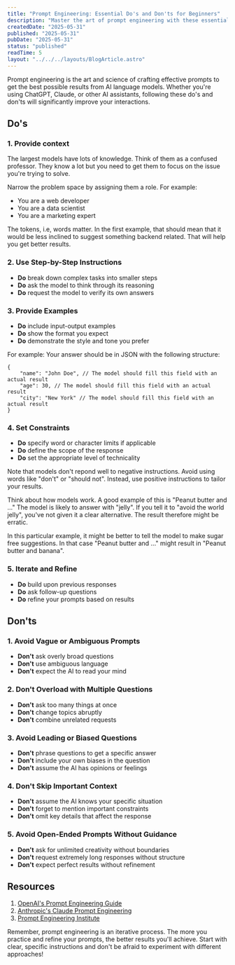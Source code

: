 ```yaml
---
title: "Prompt Engineering: Essential Do's and Don'ts for Beginners"
description: "Master the art of prompt engineering with these essential do's and don'ts to get the best results from AI language models."
createdDate: "2025-05-31"
published: "2025-05-31"
pubDate: "2025-05-31"
status: "published"
readTime: 5
layout: "../../../layouts/BlogArticle.astro"
---
```


Prompt engineering is the art and science of crafting effective prompts to get
the best possible results from AI language models. Whether you're using ChatGPT,
Claude, or other AI assistants, following these do's and don'ts will
significantly improve your interactions.

## Do's

### 1. Provide context

The largest models have lots of knowledge. Think of them as a confused
professor. They know a lot but you need to get them to focus on the issue you're
trying to solve.

Narrow the problem space by assigning them a role. For example:

- You are a web developer
- You are a data scientist
- You are a marketing expert

The tokens, i.e, words matter. In the first example, that should mean that it
would be less inclined to suggest something backend related. That will help you
get better results.

### 2. Use Step-by-Step Instructions

- **Do** break down complex tasks into smaller steps
- **Do** ask the model to think through its reasoning
- **Do** request the model to verify its own answers

### 3. Provide Examples

- **Do** include input-output examples
- **Do** show the format you expect
- **Do** demonstrate the style and tone you prefer

For example: Your answer should be in JSON with the following structure:

```json5
{
    "name": "John Doe", // The model should fill this field with an actual result
    "age": 30, // The model should fill this field with an actual result
    "city": "New York" // The model should fill this field with an actual result
}
```

### 4. Set Constraints

- **Do** specify word or character limits if applicable
- **Do** define the scope of the response
- **Do** set the appropriate level of technicality

Note that models don't repond well to negative instructions. Avoid using words
like "don't" or "should not". Instead, use positive instructions to tailor your
results.

Think about how models work. A good example of this is "Peanut butter and ..."
The model is likely to answer with "jelly". If you tell it to "avoid the world
jelly", you've not given it a clear alternative. The result therefore might be
erratic.

In this particular example, it might be better to tell the model to make sugar
free suggestions. In that case "Peanut butter and ..." might result in "Peanut
butter and banana".

### 5. Iterate and Refine

- **Do** build upon previous responses
- **Do** ask follow-up questions
- **Do** refine your prompts based on results

## Don'ts

### 1. Avoid Vague or Ambiguous Prompts

- **Don't** ask overly broad questions
- **Don't** use ambiguous language
- **Don't** expect the AI to read your mind

### 2. Don't Overload with Multiple Questions

- **Don't** ask too many things at once
- **Don't** change topics abruptly
- **Don't** combine unrelated requests

### 3. Avoid Leading or Biased Questions

- **Don't** phrase questions to get a specific answer
- **Don't** include your own biases in the question
- **Don't** assume the AI has opinions or feelings

### 4. Don't Skip Important Context

- **Don't** assume the AI knows your specific situation
- **Don't** forget to mention important constraints
- **Don't** omit key details that affect the response

### 5. Avoid Open-Ended Prompts Without Guidance

- **Don't** ask for unlimited creativity without boundaries
- **Don't** request extremely long responses without structure
- **Don't** expect perfect results without refinement

## Resources

1. [OpenAI's Prompt Engineering Guide](https://platform.openai.com/docs/guides/prompt-engineering)
2. [Anthropic's Claude Prompt Engineering](https://docs.anthropic.com/claude/docs/introduction-to-prompt-design)
3. [Prompt Engineering Institute](https://www.promptingguide.ai/)

Remember, prompt engineering is an iterative process. The more you practice and
refine your prompts, the better results you'll achieve. Start with clear,
specific instructions and don't be afraid to experiment with different
approaches!
